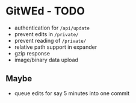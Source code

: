 # GitWEd - TODO

* authentication for `/api/update`
* prevent edits in `/private/`
* prevent reading of `/private/`
* relative path support in expander
* gzip response
* image/binary data upload

## Maybe

* queue edits for say 5 minutes into one commit
